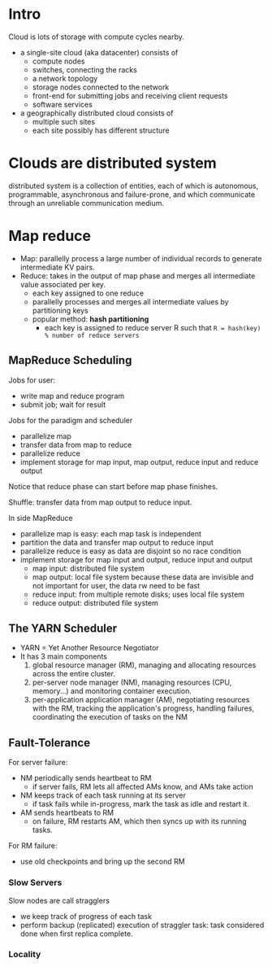 # Intro
Cloud is lots of storage with compute cycles nearby.
- a single-site cloud (aka datacenter) consists of 
  - compute nodes
  - switches, connecting the racks
  - a network  topology
  - storage nodes connected to the network
  - front-end for submitting jobs and receiving client requests
  - software services
- a geographically distributed cloud consists of
  - multiple such sites
  - each site possibly has different structure

# Clouds are distributed system 
distributed system is a collection of entities, each of which is autonomous,
programmable, asynchronous and failure-prone, and which communicate through an 
unreliable communication medium.

# Map reduce
- Map: parallelly process a large number of individual records to generate 
intermediate KV pairs.
- Reduce: takes in the output of map phase and merges all intermediate value 
associated per key.
  - each key assigned to one reduce 
  - parallelly processes and merges all intermediate values by partitioning keys
  - popular method: **hash partitioning**
    - each key is assigned to reduce server R such that
      ```R = hash(key) % number of reduce servers```

## MapReduce Scheduling
Jobs for user:
- write map and reduce program
- submit job; wait for result

Jobs for the paradigm and scheduler
- parallelize map
- transfer data from map to reduce
- parallelize reduce
- implement storage for map input, map output, reduce input and reduce output

Notice that reduce phase can start before map phase finishes.

Shuffle: transfer data from map output to reduce input.

In side MapReduce
- parallelize map is easy: each map task is independent
- partition the data and transfer map output to reduce input
- parallelize reduce is easy as data are disjoint so no race condition 
- implement storage for map input and output, reduce input and output
  - map input: distributed file system 
  - map output: local file system because these data are invisible and not 
  important for user, the data rw need to be fast
  - reduce input: from multiple remote disks; uses local file system 
  - reduce output: distributed file system

## The YARN Scheduler 
- YARN = Yet Another Resource Negotiator
- It has 3 main components
  1. global resource manager (RM), managing and allocating resources across the 
  entire cluster.
  2. per-server node manager (NM), managing resources (CPU, memory...) and 
  monitoring container execution.
  3. per-application application manager (AM), negotiating resources with the
  RM, tracking the application's progress, handling failures, coordinating the 
  execution of tasks on the NM

## Fault-Tolerance
For server failure:
- NM periodically sends heartbeat to RM 
  - if server fails, RM lets all affected AMs know, and AMs take action
- NM keeps track of each task running at its server
  - if task fails while in-progress, mark the task as idle and restart it.
- AM sends heartbeats to RM 
  - on failure, RM restarts AM, which then syncs up with its running tasks.

For RM failure:
- use old checkpoints and bring up the second RM 

### Slow Servers 
Slow nodes are call stragglers
- we keep track of progress of each task 
- perform backup (replicated) execution of straggler task: task considered 
done when first replica complete.

### Locality 


